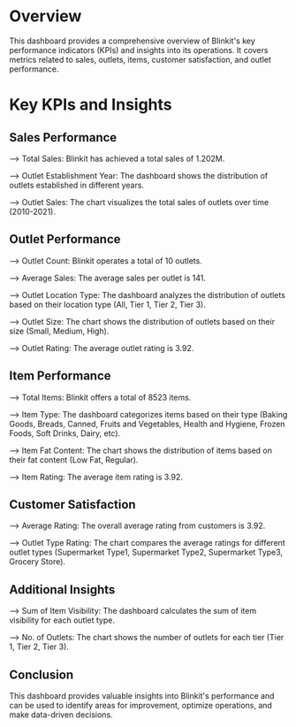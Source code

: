 # Overview
This dashboard provides a comprehensive overview of Blinkit's key performance indicators (KPIs) and insights into its operations. It covers metrics related to sales, outlets, items, customer satisfaction, and outlet performance.

# Key KPIs and Insights
## Sales Performance
--> Total Sales: Blinkit has achieved a total sales of 1.202M.

--> Outlet Establishment Year: The dashboard shows the distribution of outlets established in different years.

--> Outlet Sales: The chart visualizes the total sales of outlets over time (2010-2021).

## Outlet Performance
--> Outlet Count: Blinkit operates a total of 10 outlets.

--> Average Sales: The average sales per outlet is 141.

--> Outlet Location Type: The dashboard analyzes the distribution of outlets based on their location type (All, Tier 1, Tier 2, Tier 3).

--> Outlet Size: The chart shows the distribution of outlets based on their size (Small, Medium, High).

--> Outlet Rating: The average outlet rating is 3.92.

## Item Performance
--> Total Items: Blinkit offers a total of 8523 items.

--> Item Type: The dashboard categorizes items based on their type (Baking Goods, Breads, Canned, Fruits and Vegetables, Health and Hygiene, Frozen Foods, Soft Drinks, Dairy, etc).

--> Item Fat Content: The chart shows the distribution of items based on their fat content (Low Fat, Regular).

--> Item Rating: The average item rating is 3.92.

## Customer Satisfaction
--> Average Rating: The overall average rating from customers is 3.92.

--> Outlet Type Rating: The chart compares the average ratings for different outlet types (Supermarket Type1, Supermarket Type2, Supermarket Type3, Grocery Store).

## Additional Insights
--> Sum of Item Visibility: The dashboard calculates the sum of item visibility for each outlet type.

--> No. of Outlets: The chart shows the number of outlets for each tier (Tier 1, Tier 2, Tier 3).

## Conclusion
This dashboard provides valuable insights into Blinkit's performance and can be used to identify areas for improvement, optimize operations, and make data-driven decisions.
